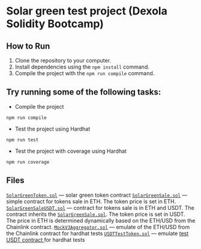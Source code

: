 # Solar green test project (Dexola Solidity Bootcamp)

## How to Run

1. Clone the repository to your computer.
2. Install dependencies using the `npm install` command.
3. Compile the project with the `npm run compile` command.

## Try running some of the following tasks:

- Compile the project

```shell
npm run compile
```

- Test the project using Hardhat

```shell
npm run test
```

- Test the project with coverage using Hardhat

```shell
npm run coverage
```

## Files

[`SolarGreenToken.sol`](./contracts/SolarGreenToken.sol) &mdash; solar green token contract
[`SolarGreenSale.sol`](./contracts/SolarGreenSale.sol) &mdash; simple contract for tokens sale in ETH. The token price is set in ETH.
[`SolarGreenSaleUSDT.sol`](./contracts/SolarGreenSaleUSDT.sol) &mdash; contract for tokens sale is in ETH and USDT. The contract inherits the [`SolarGreenSale.sol`](./contracts/SolarGreenSale.sol). The token price is set in USDT. The price in ETH is determined dynamically based on the ETH/USD from the Chainlink contract.
[`MockV3Aggregator.sol`](./contracts/MockV3Aggregator.sol) &mdash; emulate of the ETH/USD from the Chainlink contract for hardhat tests
[`USDTTestToken.sol`](./contracts/USDTTestToken.sol) &mdash; emulate [test USDT contract ](https://sepolia.etherscan.io/address/0x1531bc5de10618c511349f8007c08966e45ce8ef#writeContract) for hardhat tests
